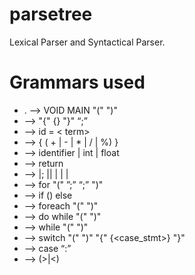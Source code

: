 # parsetree

Lexical Parser and Syntactical Parser.

# Grammars used

-   .<program> --> VOID MAIN "(" ")" <block>
-   <block> --> "{" {<statement>} "}" “;”
-   <assign> --> id = < term>
-   <term> --> <factor> { ( + | - | * | / | %) <factor> }
-   <factor> --> identifier | int | float 
-   <returnstmt> --> return <factor>
-   <statement> --> <ifstmt>  <assign> |<return>; |<forstmt>| <foreachstmt>| <dowhilestmt>| <whilestmt> | <switchstmt>
-   <forstmt> --> for "(" <ID>”;” <boolstmt> “;”  <assign> ")" <block>
-   <ifstmt> --> if (<boolstmt>) <block> else <block>
-   <foreachstmt> --> foreach "(" <id>  <id>")" <block>
-   <dowhilestmt> --> do <block> while "(" <boolstmt> ")"
-   <whilestmt> --> while "(" <boolstmt> ")" <block>
-   <switchstmt> --> switch "(" <id>")"  "{"  {<case_stmt>}  "}" 
-   <casestmt> --> case <factor>  “:” <block>
-   <boolstmt> --> <factor> (>|<) <factor>
